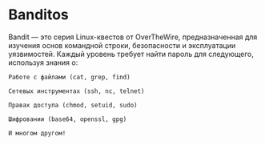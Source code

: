 # Banditos
Bandit — это серия Linux-квестов от OverTheWire, предназначенная для изучения основ командной строки, безопасности и эксплуатации уязвимостей.
Каждый уровень требует найти пароль для следующего, используя знания о:

    Работе с файлами (cat, grep, find)

    Сетевых инструментах (ssh, nc, telnet)

    Правах доступа (chmod, setuid, sudo)

    Шифровании (base64, openssl, gpg)

    И многом другом!
